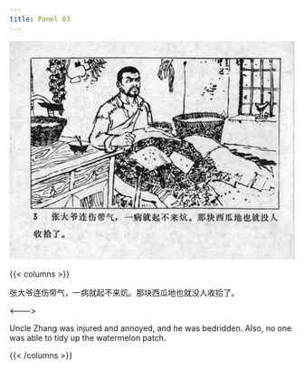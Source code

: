 ```yaml
---
title: Panel 03
---
```


![niqiu page](./../../../images/niqiu/seifert0397_nqkg_0007_003.jpg)

{{< columns >}}

张大爷连伤带气，一病就起不来炕。那块西瓜地也就没人收拾了。

<--->

Uncle Zhang was injured and annoyed, and he was bedridden. Also, no one was able to tidy up the watermelon patch.

{{< /columns >}}